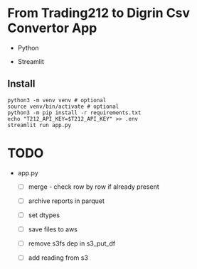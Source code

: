 # From Trading212 to Digrin Csv Convertor App

- Python

- Streamlit

## Install

```
python3 -m venv venv # optional
source venv/bin/activate # optional
python3 -m pip install -r requirements.txt
echo "T212_API_KEY=$T212_API_KEY" >> .env
streamlit run app.py
```

# TODO

- app.py

    - [ ] merge - check row by row if already present

    - [ ] archive reports in parquet

    - [ ] set dtypes

    - [ ] save files to aws

    - [ ] remove s3fs dep in s3_put_df

    - [ ] add reading from s3
